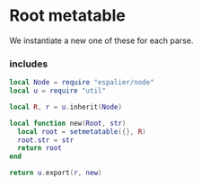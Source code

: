 # Root metatable


  We instantiate a new one of these for each parse.

### includes

```lua
local Node = require "espalier/node"
local u = require "util"

```
```lua
local R, r = u.inherit(Node)
```
```lua
local function new(Root, str)
  local root = setmetatable({}, R)
  root.str = str
  return root
end
```
```lua
return u.export(r, new)
```

